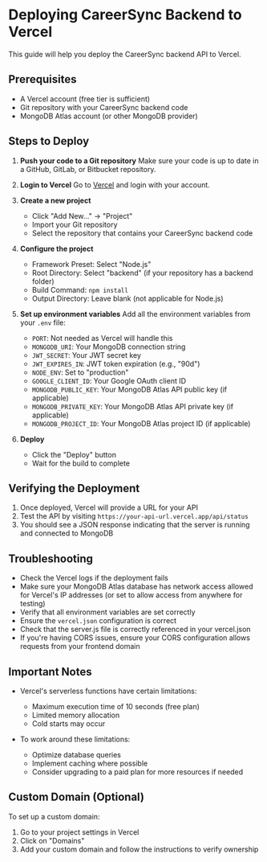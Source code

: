 # Deploying CareerSync Backend to Vercel

This guide will help you deploy the CareerSync backend API to Vercel.

## Prerequisites

- A Vercel account (free tier is sufficient)
- Git repository with your CareerSync backend code
- MongoDB Atlas account (or other MongoDB provider)

## Steps to Deploy

1. **Push your code to a Git repository**
   Make sure your code is up to date in a GitHub, GitLab, or Bitbucket repository.

2. **Login to Vercel**
   Go to [Vercel](https://vercel.com) and login with your account.

3. **Create a new project**
   - Click "Add New..." → "Project"
   - Import your Git repository
   - Select the repository that contains your CareerSync backend code

4. **Configure the project**
   - Framework Preset: Select "Node.js"
   - Root Directory: Select "backend" (if your repository has a backend folder)
   - Build Command: `npm install`
   - Output Directory: Leave blank (not applicable for Node.js)

5. **Set up environment variables**
   Add all the environment variables from your `.env` file:
   
   - `PORT`: Not needed as Vercel will handle this
   - `MONGODB_URI`: Your MongoDB connection string
   - `JWT_SECRET`: Your JWT secret key
   - `JWT_EXPIRES_IN`: JWT token expiration (e.g., "90d")
   - `NODE_ENV`: Set to "production"
   - `GOOGLE_CLIENT_ID`: Your Google OAuth client ID
   - `MONGODB_PUBLIC_KEY`: Your MongoDB Atlas API public key (if applicable)
   - `MONGODB_PRIVATE_KEY`: Your MongoDB Atlas API private key (if applicable)
   - `MONGODB_PROJECT_ID`: Your MongoDB Atlas project ID (if applicable)

6. **Deploy**
   - Click the "Deploy" button
   - Wait for the build to complete

## Verifying the Deployment

1. Once deployed, Vercel will provide a URL for your API
2. Test the API by visiting `https://your-api-url.vercel.app/api/status`
3. You should see a JSON response indicating that the server is running and connected to MongoDB

## Troubleshooting

- Check the Vercel logs if the deployment fails
- Make sure your MongoDB Atlas database has network access allowed for Vercel's IP addresses (or set to allow access from anywhere for testing)
- Verify that all environment variables are set correctly
- Ensure the `vercel.json` configuration is correct
- Check that the server.js file is correctly referenced in your vercel.json
- If you're having CORS issues, ensure your CORS configuration allows requests from your frontend domain

## Important Notes

- Vercel's serverless functions have certain limitations:
  - Maximum execution time of 10 seconds (free plan)
  - Limited memory allocation
  - Cold starts may occur

- To work around these limitations:
  - Optimize database queries
  - Implement caching where possible
  - Consider upgrading to a paid plan for more resources if needed

## Custom Domain (Optional)

To set up a custom domain:
1. Go to your project settings in Vercel
2. Click on "Domains"
3. Add your custom domain and follow the instructions to verify ownership 